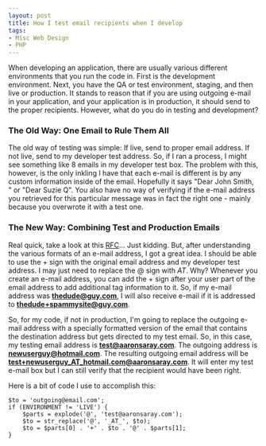 ```yaml
---
layout: post
title: How I test email recipients when I develop
tags:
- Misc Web Design
- PHP
---
```

When developing an application, there are usually various different environments that you run the code in.  First is the development environment.  Next, you have the QA or test environment, staging, and then live or production.  It stands to reason that if you are using outgoing e-mail in your application, and your application is in production, it should send to the proper recipients.  However, what do you do in testing and development?

### The Old Way: One Email to Rule Them All

The old way of testing was simple:  If live, send to proper email address.  If not live, send to my developer test address.  So, if I ran a process, I might see something like 8 emails in my developer test box.  The problem with this, however, is the only inkling I have that each e-mail is different is by any custom information inside of the email.  Hopefully it says "Dear John Smith, " or "Dear Suzie Q".  You also have no way of verifying if the e-mail address you retrieved for this particular message was in fact the right one - mainly because you overwrote it with a test one.

### The New Way: Combining Test and Production Emails

Real quick, take a look at this [RFC](http://tools.ietf.org/html/rfc2822)... Just kidding.  But, after understanding the various formats of an e-mail address, I got a great idea.  I should be able to use the + sign with the original email address and my developer test address.  I may just need to replace the @ sign with _AT_.  Why?  Whenever you create an e-mail address, you can add the + sign after your user part of the email address to add additional tag information to it.  So, if my e-mail address was **thedude@guy.com**, I will also receive e-mail if it is addressed to **thedude+spammysite@guy.com**.

So, for my code, if not in production, I'm going to replace the outgoing e-mail address with a specially formatted version of the email that contains the destination address but gets directed to my test email.  So, in this case, my testing email address is **test@aaronsaray.com**.  The outgoing address is **newuserguy@hotmail.com**.  The resulting outgoing email address will be **test+newuserguy_AT_hotmail.com@aaronsaray.com**.  It will enter my test e-mail box but I can still verify that the recipient would have been right.

Here is a bit of code I use to accomplish this:

```php?start_inline=1
$to = 'outgoing@email.com';
if (ENVIRONMENT != 'LIVE') {
    $parts = explode('@', 'test@aaronsaray.com');
    $to = str_replace('@', '_AT_', $to);
    $to = $parts[0] . '+' . $to . '@' . $parts[1];
}
```
